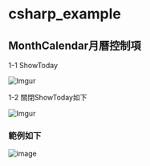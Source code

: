 # csharp_example

## MonthCalendar月曆控制項


1-1 ShowToday

![Imgur](https://i.imgur.com/BCFvsZD.png)

1-2 關閉ShowToday如下

![Imgur](https://i.imgur.com/bk04xNo.png)


### 範例如下

![image](https://github.com/erwinchang/csharp_example/blob/ch08_01_CarRent_MonthCalendar/gif/carrent.gif.gif)